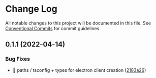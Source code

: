 # Change Log

All notable changes to this project will be documented in this file.
See [Conventional Commits](https://conventionalcommits.org) for commit guidelines.

## 0.1.1 (2022-04-14)


### Bug Fixes

* :hammer: paths / tsconfig + types for electron client creation ([2183a26](https://github.com/Mihir9702/Imari/commit/2183a2616102d36e4edea3e32b47d837812613ca))
